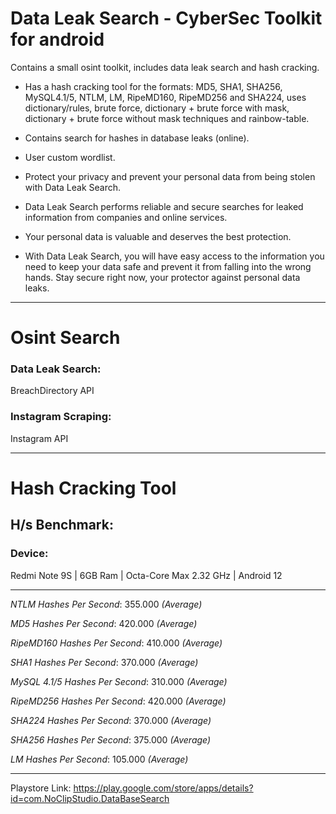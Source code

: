 # Data Leak Search - CyberSec Toolkit for android
Contains a small osint toolkit, includes data leak search and hash cracking.


- Has a hash cracking tool for the formats: MD5, SHA1, SHA256, MySQL4.1/5, NTLM, LM, RipeMD160, RipeMD256 and SHA224, uses dictionary/rules, brute force, dictionary + brute force with mask, dictionary + brute force without mask techniques and rainbow-table.

- Contains search for hashes in database leaks (online).

- User custom wordlist.

- Protect your privacy and prevent your personal data from being stolen with Data Leak Search.

- Data Leak Search performs reliable and secure searches for leaked information from companies and online services.

- Your personal data is valuable and deserves the best protection.

- With Data Leak Search, you will have easy access to the information you need to keep your data safe and prevent it from falling into the wrong hands. Stay secure right now, your protector against personal data leaks.

---

# Osint Search

### Data Leak Search: 
  BreachDirectory API

### Instagram Scraping: 
  Instagram API

---

# Hash Cracking Tool

## H/s Benchmark:

### Device: 
  Redmi Note 9S | 6GB Ram | Octa-Core Max 2.32 GHz | Android 12

---

*NTLM Hashes Per Second*: 355.000 *(Average)*

*MD5 Hashes Per Second*: 420.000 *(Average)*

*RipeMD160 Hashes Per Second*: 410.000 *(Average)*

*SHA1 Hashes Per Second*: 370.000 *(Average)*

*MySQL 4.1/5 Hashes Per Second*: 310.000 *(Average)*

*RipeMD256 Hashes Per Second*: 420.000 *(Average)*

*SHA224 Hashes Per Second*: 370.000 *(Average)*

*SHA256 Hashes Per Second*: 375.000 *(Average)*

*LM Hashes Per Second*: 105.000 *(Average)*

---

Playstore Link: https://play.google.com/store/apps/details?id=com.NoClipStudio.DataBaseSearch
